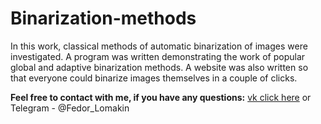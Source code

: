 # Binarization-methods

In this work, classical methods of automatic binarization of images were investigated. A program was written demonstrating the work of popular global and adaptive binarization methods. A website was also written so that everyone could binarize images themselves in a couple of clicks.

__Feel free to contact with me, if you have any questions:__ [vk click here](https://vk.com/otec_feodor) or Telegram - @Fedor_Lomakin
